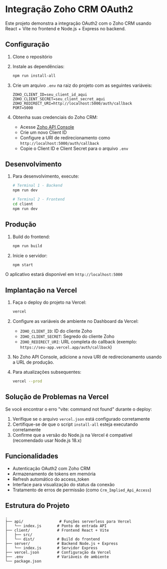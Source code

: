 # Integração Zoho CRM OAuth2

Este projeto demonstra a integração OAuth2 com o Zoho CRM usando React + Vite no frontend e Node.js + Express no backend.

## Configuração

1. Clone o repositório
2. Instale as dependências:
   ```bash
   npm run install-all
   ```

3. Crie um arquivo `.env` na raiz do projeto com as seguintes variáveis:
   ```
   ZOHO_CLIENT_ID=seu_client_id_aqui
   ZOHO_CLIENT_SECRET=seu_client_secret_aqui
   ZOHO_REDIRECT_URI=http://localhost:5000/auth/callback
   PORT=5000
   ```

4. Obtenha suas credenciais do Zoho CRM:
   - Acesse [Zoho API Console](https://api-console.zoho.com/)
   - Crie um novo Client ID
   - Configure a URI de redirecionamento como `http://localhost:5000/auth/callback`
   - Copie o Client ID e Client Secret para o arquivo `.env`

## Desenvolvimento

1. Para desenvolvimento, execute:
   ```bash
   # Terminal 1 - Backend
   npm run dev

   # Terminal 2 - Frontend
   cd client
   npm run dev
   ```

## Produção

1. Build do frontend:
   ```bash
   npm run build
   ```

2. Inicie o servidor:
   ```bash
   npm start
   ```

O aplicativo estará disponível em `http://localhost:5000`

## Implantação na Vercel

1. Faça o deploy do projeto na Vercel:
   ```bash
   vercel
   ```

2. Configure as variáveis de ambiente no Dashboard da Vercel:
   - `ZOHO_CLIENT_ID`: ID do cliente Zoho
   - `ZOHO_CLIENT_SECRET`: Segredo do cliente Zoho
   - `ZOHO_REDIRECT_URI`: URL completa do callback (exemplo: `https://seu-app.vercel.app/auth/callback`)

3. No Zoho API Console, adicione a nova URI de redirecionamento usando a URL de produção.

4. Para atualizações subsequentes:
   ```bash
   vercel --prod
   ```

## Solução de Problemas na Vercel

Se você encontrar o erro "vite: command not found" durante o deploy:

1. Verifique se o arquivo `vercel.json` está configurado corretamente
2. Certifique-se de que o script `install-all` esteja executando corretamente
3. Confirme que a versão do Node.js na Vercel é compatível (recomendado usar Node.js 18.x)

## Funcionalidades

- Autenticação OAuth2 com Zoho CRM
- Armazenamento de tokens em memória
- Refresh automático do access_token
- Interface para visualização do status da conexão
- Tratamento de erros de permissão (como `Crm_Implied_Api_Access`)

## Estrutura do Projeto

```
.
├── api/                # Funções serverless para Vercel
│   └── index.js       # Ponto de entrada API
├── client/            # Frontend React + Vite
│   ├── src/
│   └── dist/          # Build do frontend
├── server/            # Backend Node.js + Express
│   └── index.js       # Servidor Express
├── vercel.json        # Configuração da Vercel
├── .env               # Variáveis de ambiente
└── package.json
``` 